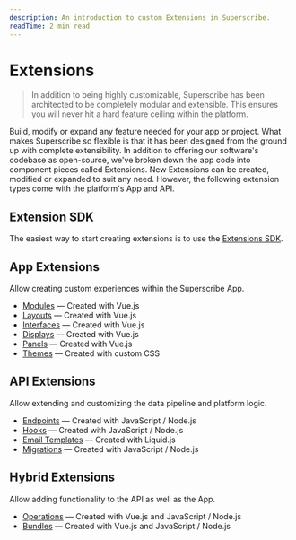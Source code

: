 ```yaml
---
description: An introduction to custom Extensions in Superscribe.
readTime: 2 min read
---
```


# Extensions

> In addition to being highly customizable, Superscribe has been architected to be completely modular and extensible. This
> ensures you will never hit a hard feature ceiling within the platform.

Build, modify or expand any feature needed for your app or project. What makes Superscribe so flexible is that it has been
designed from the ground up with complete extensibility. In addition to offering our software's codebase as open-source,
we've broken down the app code into component pieces called Extensions. New Extensions can be created, modified or
expanded to suit any need. However, the following extension types come with the platform's App and API.

## Extension SDK

The easiest way to start creating extensions is to use the [Extensions SDK](/extensions/creating-extensions).

## App Extensions

Allow creating custom experiences within the Superscribe App.

- [Modules](/extensions/modules) — Created with Vue.js
- [Layouts](/extensions/layouts) — Created with Vue.js
- [Interfaces](/extensions/interfaces) — Created with Vue.js
- [Displays](/extensions/displays) — Created with Vue.js
- [Panels](/extensions/panels) — Created with Vue.js
- [Themes](/extensions/themes) — Created with custom CSS

## API Extensions

Allow extending and customizing the data pipeline and platform logic.

- [Endpoints](/extensions/endpoints) — Created with JavaScript / Node.js
- [Hooks](/extensions/hooks) — Created with JavaScript / Node.js
- [Email Templates](/extensions/email-templates) — Created with Liquid.js
- [Migrations](/extensions/migrations) — Created with JavaScript / Node.js

## Hybrid Extensions

Allow adding functionality to the API as well as the App.

- [Operations](/extensions/operations) — Created with Vue.js and JavaScript / Node.js
- [Bundles](/extensions/bundles) — Created with Vue.js and JavaScript / Node.js
